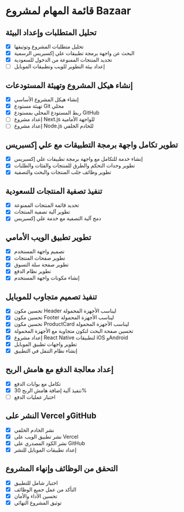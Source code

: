 # قائمة المهام لمشروع Bazaar

## تحليل المتطلبات وإعداد البيئة
- [x] تحليل متطلبات المشروع وتوثيقها
- [x] البحث عن واجهة برمجة تطبيقات علي إكسبريس الرسمية
- [x] تحديد المنتجات الممنوعة من الدخول للسعودية
- [ ] إعداد بيئة التطوير للويب وتطبيقات الموبايل

## إنشاء هيكل المشروع وتهيئة المستودعات
- [x] إنشاء هيكل المشروع الأساسي
- [x] تهيئة مستودع Git محلي
- [x] ربط المستودع المحلي بمستودع GitHub
- [ ] إعداد مشروع Next.js للواجهة الأمامية
- [ ] إعداد مشروع Node.js للخادم الخلفي

## تطوير تكامل واجهة برمجة التطبيقات مع علي إكسبريس
- [x] إنشاء خدمة للتكامل مع واجهة برمجة تطبيقات علي إكسبريس
- [x] تطوير وحدات التحكم والطرق للمنتجات والفئات والطلبات
- [x] تطوير وظائف جلب المنتجات والبحث والتصفية

## تنفيذ تصفية المنتجات للسعودية
- [x] تحديد قائمة المنتجات الممنوعة
- [x] تطوير آلية تصفية المنتجات
- [x] دمج آلية التصفية مع خدمة علي إكسبريس

## تطوير تطبيق الويب الأمامي
- [x] تصميم واجهة المستخدم
- [x] تطوير صفحات المنتجات
- [x] تطوير صفحة سلة التسوق
- [x] تطوير نظام الدفع
- [x] إنشاء مكونات واجهة المستخدم

## تنفيذ تصميم متجاوب للموبايل
- [x] تحسين مكون Header ليناسب الأجهزة المحمولة
- [x] تحسين مكون Footer ليناسب الأجهزة المحمولة
- [x] تحسين مكون ProductCard ليناسب الأجهزة المحمولة
- [x] تحسين صفحة البحث لتكون متجاوبة مع الأجهزة المحمولة
- [x] إعداد مشروع React Native لتطبيقات iOS وAndroid
- [x] تطوير واجهات تطبيق الموبايل
- [x] إنشاء نظام التنقل في التطبيق

## إعداد معالجة الدفع مع هامش الربح
- [x] تكامل مع بوابات الدفع
- [x] تنفيذ آلية إضافة هامش الربح 30%
- [ ] اختبار عمليات الدفع

## النشر على Vercel وGitHub
- [x] نشر الخادم الخلفي
- [x] نشر تطبيق الويب على Vercel
- [x] نشر الكود المصدري على GitHub
- [x] إعداد تطبيقات الموبايل للنشر

## التحقق من الوظائف وإنهاء المشروع
- [x] اختبار شامل للتطبيق
- [x] التأكد من عمل جميع الوظائف
- [x] تحسين الأداء والأمان
- [x] توثيق المشروع النهائي
